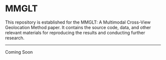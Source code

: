 # MMGLT
This repository is established for the MMGLT: A Multimodal Cross-View Geolocation Method paper. It contains the source code, data, and other relevant materials for reproducing the results and conducting further research.
***
Coming Soon
